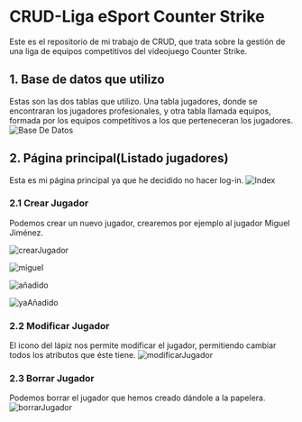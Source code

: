 # CRUD-Liga eSport Counter Strike
Este es el repositorio de mi trabajo de CRUD, que trata sobre la gestión de una liga de equipos competitivos del videojuego Counter Strike.

## 1. Base de datos que utilizo
Estas son las dos tablas que utilizo. Una tabla jugadores, donde se encontraran los jugadores profesionales, y otra tabla llamada equipos, formada por los equipos competitivos a los que perteneceran los jugadores.
![Base De Datos](https://user-images.githubusercontent.com/91873618/155110139-12c7228b-0635-46c5-8f21-79e20e3e95db.png)

## 2. Página principal(Listado jugadores)
Esta es mi página principal ya que he decidido no hacer log-in.
![Index](https://user-images.githubusercontent.com/91873618/155367277-fd17f2fe-1c9d-4286-a571-5c9710cde7a0.jpg)

### 2.1 Crear Jugador
Podemos crear un nuevo jugador, crearemos por ejemplo al jugador Miguel Jiménez.

![crearJugador](https://user-images.githubusercontent.com/91873618/155370036-32a4ed06-9bb9-41cc-8c75-e3b0e70c8849.jpg)

![miguel](https://user-images.githubusercontent.com/91873618/155371538-17e71f1f-dda6-468e-85cd-9a63f2ddd9ec.jpg)

![añadido](https://user-images.githubusercontent.com/91873618/155371354-e3c52014-d451-4a67-8c11-e03a6fe157be.png)

![yaAñadido](https://user-images.githubusercontent.com/91873618/155372326-f1eddb8d-1765-4176-ae59-110439a97d10.png)

### 2.2 Modificar Jugador
El icono del lápiz nos permite modificar el jugador, permitiendo cambiar todos los atributos que éste tiene.
![modificarJugador](https://user-images.githubusercontent.com/91873618/155369177-276641b3-badc-421a-a182-191d7f6eb29f.jpg)

### 2.3 Borrar Jugador
Podemos borrar el jugador que hemos creado dándole a la papelera. 
![borrarJugador](https://user-images.githubusercontent.com/91873618/155372404-47b896f1-3d96-4f2a-918f-a447a649561a.png)

